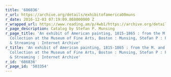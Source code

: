 ```yaml
---
title: '686836'
r_url: https://archive.org/details/exhibitofamerica00muns
r_date: 2016-12-03 07:19:09.868000000 Z
r_wrapped_url: https://www.reading.am/p/4wb1/https://archive.org/details/exhibitofamerica00muns
r_page_description: Catalog by Stefan P. Munsing
r_page_title: 'An exhibit of American painting, 1815-1865 : from the M. and M. Karolik
  Collection at the Museum of Fine Arts, Boston : Munsing, Stefan P : Free Download
  & Streaming : Internet Archive'
r_title: 'An exhibit of American painting, 1815-1865 : from the M. and M. Karolik
  Collection at the Museum of Fine Arts, Boston : Munsing, Stefan P : Free Download
  & Streaming : Internet Archive'
r_id: '686836'
r_page_id: '503354'
---
```


